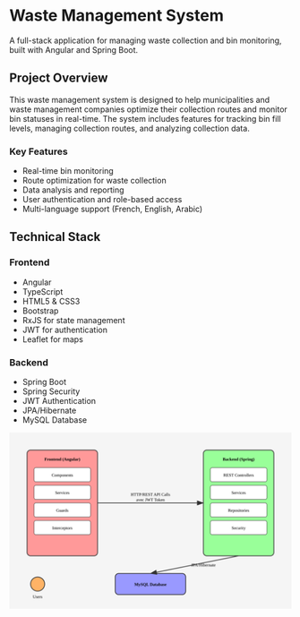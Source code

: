 # Waste Management System

A full-stack application for managing waste collection and bin monitoring, built with Angular and Spring Boot.

## Project Overview

This waste management system is designed to help municipalities and waste management companies optimize their collection routes and monitor bin statuses in real-time. The system includes features for tracking bin fill levels, managing collection routes, and analyzing collection data.

### Key Features

- Real-time bin monitoring
- Route optimization for waste collection
- Data analysis and reporting
- User authentication and role-based access
- Multi-language support (French, English, Arabic)

## Technical Stack

### Frontend

- Angular
- TypeScript
- HTML5 & CSS3
- Bootstrap
- RxJS for state management
- JWT for authentication
- Leaflet for maps

### Backend

- Spring Boot
- Spring Security
- JWT Authentication
- JPA/Hibernate
- MySQL Database

![Texte alternatif](system-diagram.svg)
